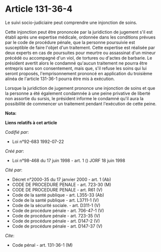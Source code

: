 # Article 131-36-4

Le suivi socio-judiciaire peut comprendre une injonction de soins.

Cette injonction peut être prononcée par la juridiction de jugement s'il est établi après une expertise médicale, ordonnée
dans les conditions prévues par le code de procédure pénale, que la personne poursuivie est susceptible de faire l'objet d'un
traitement. Cette expertise est réalisée par deux experts en cas de poursuites pour meurtre ou assassinat d'un mineur précédé
ou accompagné d'un viol, de tortures ou d'actes de barbarie. Le président avertit alors le condamné qu'aucun traitement ne
pourra être entrepris sans son consentement, mais que, s'il refuse les soins qui lui seront proposés, l'emprisonnement
prononcé en application du troisième alinéa de l'article 131-36-1 pourra être mis à exécution.

Lorsque la juridiction de jugement prononce une injonction de soins et que la personne a été également condamnée à une peine
privative de liberté non assortie du sursis, le président informe le condamné qu'il aura la possibilité de commencer un
traitement pendant l'exécution de cette peine.

**Nota:**



**Liens relatifs à cet article**

_Codifié par_:

  - Loi n°92-683 1992-07-22

_Créé par_:

  - Loi n°98-468 du 17 juin 1998 - art. 1 () JORF 18 juin 1998

_Cité par_:

  - Décret n°2000-35 du 17 janvier 2000 - art. 1 (Ab)
  - CODE DE PROCEDURE PENALE - art. 723-30 (M)
  - CODE DE PROCEDURE PENALE - art. R61 (V)
  - Code de la santé publique - art. L355-33 (Ab)
  - Code de la santé publique - art. L3711-1 (V)
  - Code de la sécurité sociale. - art. D311-1 (V)
  - Code de procédure pénale - art. 706-47-1 (V)
  - Code de procédure pénale - art. 723-35 (V)
  - Code de procédure pénale - art. D147-2 (V)
  - Code de procédure pénale - art. D147-37 (V)

_Cite_:

  - Code pénal - art. 131-36-1 (M)
